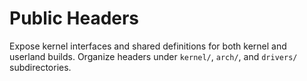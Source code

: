 # Public Headers

Expose kernel interfaces and shared definitions for both kernel and userland builds. Organize headers under `kernel/`, `arch/`, and `drivers/` subdirectories.
